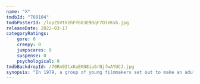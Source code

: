 ```yaml
---
name: "X"
tmdbId: "760104"
tmdbPosterId: /lopZSVtXzhFY603E9OqF7O1YKsh.jpg
releaseDate: 2022-03-17
categoryRatings:
    gore: 0
    creepy: 0
    jumpscares: 0
    suspense: 0
    psychological: 0
tmdbBackdropId: /70Rm9ItxKuEKN8iu6rNjfwAYUCJ.jpg
synopsis: "In 1979, a group of young filmmakers set out to make an adult film in rural Texas, but when their reclusive, elderly hosts catch them in the act, the cast find themselves fighting for their lives."
---
```

